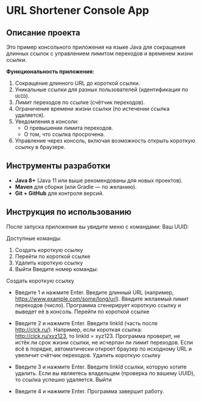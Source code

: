 # URL Shortener Console App

## Описание проекта

Это пример консольного приложения на языке Java для сокращения длинных ссылок с управлением лимитом переходов и временем жизни ссылки.

**Функциональность приложения:**

1. Сокращение длинного URL до короткой ссылки.
2. Уникальные ссылки для разных пользователей (идентификация по `UUID`).
3. Лимит переходов по ссылке (счётчик переходов).
4. Ограничение времени жизни ссылки (по истечении ссылка удаляется).
5. Уведомления в консоли:
   - О превышении лимита переходов.
   - О том, что ссылка просрочена.
6. Управление через консоль, включая возможность открыть короткую ссылку в браузере.

## Инструменты разработки

- **Java 8+** (Java 11 или выше рекомендованы для новых проектов).
- **Maven** для сборки (или Gradle — по желанию).
- **Git + GitHub** для контроля версий.

## Инструкция по использованию

После запуска приложения вы увидите меню с командами:
Ваш UUID: <some-uuid-string>

Доступные команды:
1. Создать короткую ссылку
2. Перейти по короткой ссылке
3. Удалить короткую ссылку
4. Выйти
Введите номер команды:

Создать короткую ссылку

- Введите 1 и нажмите Enter.
Введите длинный URL (например, https://www.example.com/some/long/url).
Введите желаемый лимит переходов (число).
Программа сгенерирует короткую ссылку и выведет её в консоль.
Перейти по короткой ссылке

- Введите 2 и нажмите Enter.
Введите linkId (часть после http://clck.ru/). Например, если короткая ссылка: http://clck.ru/xyz123, то linkId = xyz123.
Программа проверит, не истёк ли срок жизни ссылки, не исчерпан ли лимит переходов. Если всё в порядке, автоматически откроет браузер по исходному URL и увеличит счётчик переходов.
Удалить короткую ссылку

- Введите 3 и нажмите Enter.
Введите linkId ссылки, которую хотите удалить.
Если вы являетесь владельцем (проверка по вашему UUID), то ссылка успешно удаляется.
Выйти

- Введите 4 и нажмите Enter. Программа завершит работу.

  
